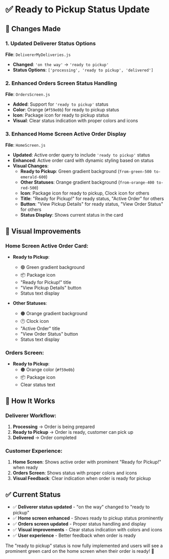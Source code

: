 # ✅ Ready to Pickup Status Update

## 🎯 Changes Made

### **1. Updated Deliverer Status Options**
**File**: `DelivererMyDeliveries.js`
- **Changed**: `'on the way'` → `'ready to pickup'`
- **Status Options**: `['processing', 'ready to pickup', 'delivered']`

### **2. Enhanced Orders Screen Status Handling**
**File**: `OrdersScreen.js`
- **Added**: Support for `'ready to pickup'` status
- **Color**: Orange (`#f59e0b`) for ready to pickup status
- **Icon**: Package icon for ready to pickup status
- **Visual**: Clear status indication with proper colors and icons

### **3. Enhanced Home Screen Active Order Display**
**File**: `HomeScreen.js`
- **Updated**: Active order query to include `'ready to pickup'` status
- **Enhanced**: Active order card with dynamic styling based on status
- **Visual Changes**:
  - **Ready to Pickup**: Green gradient background (`from-green-500 to-emerald-600`)
  - **Other Statuses**: Orange gradient background (`from-orange-400 to-red-500`)
  - **Icon**: Package icon for ready to pickup, Clock icon for others
  - **Title**: "Ready for Pickup!" for ready status, "Active Order" for others
  - **Button**: "View Pickup Details" for ready status, "View Order Status" for others
  - **Status Display**: Shows current status in the card

## 🎨 Visual Improvements

### **Home Screen Active Order Card**:
- **Ready to Pickup**: 
  - 🟢 Green gradient background
  - 📦 Package icon
  - "Ready for Pickup!" title
  - "View Pickup Details" button
  - Status text display

- **Other Statuses**:
  - 🟠 Orange gradient background  
  - 🕐 Clock icon
  - "Active Order" title
  - "View Order Status" button
  - Status text display

### **Orders Screen**:
- **Ready to Pickup**: 
  - 🟠 Orange color (`#f59e0b`)
  - 📦 Package icon
  - Clear status text

## 🧪 How It Works

### **Deliverer Workflow**:
1. **Processing** → Order is being prepared
2. **Ready to Pickup** → Order is ready, customer can pick up
3. **Delivered** → Order completed

### **Customer Experience**:
1. **Home Screen**: Shows active order with prominent "Ready for Pickup!" when ready
2. **Orders Screen**: Shows status with proper colors and icons
3. **Visual Feedback**: Clear indication when order is ready for pickup

## ✅ Current Status

- ✅ **Deliverer status updated** - "on the way" changed to "ready to pickup"
- ✅ **Home screen enhanced** - Shows ready to pickup status prominently
- ✅ **Orders screen updated** - Proper status handling and display
- ✅ **Visual improvements** - Clear status indication with colors and icons
- ✅ **User experience** - Better feedback when order is ready

The "ready to pickup" status is now fully implemented and users will see a prominent green card on the home screen when their order is ready! 🚀

